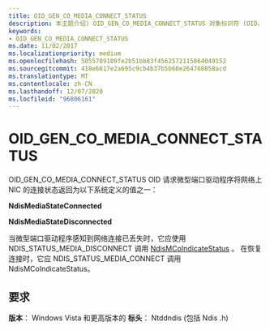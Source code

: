 ```yaml
---
title: OID_GEN_CO_MEDIA_CONNECT_STATUS
description: 本主题介绍) OID_GEN_CO_MEDIA_CONNECT_STATUS 对象标识符 (OID。
keywords:
- OID_GEN_CO_MEDIA_CONNECT_STATUS
ms.date: 11/02/2017
ms.localizationpriority: medium
ms.openlocfilehash: 5055789109fe2b51bb83f4562572115064049152
ms.sourcegitcommit: 418e6617e2a695c9cb4b37b5b60e264760858acd
ms.translationtype: MT
ms.contentlocale: zh-CN
ms.lasthandoff: 12/07/2020
ms.locfileid: "96806161"
---
```

# <a name="oid_gen_co_media_connect_status"></a>OID_GEN_CO_MEDIA_CONNECT_STATUS

OID_GEN_CO_MEDIA_CONNECT_STATUS OID 请求微型端口驱动程序将网络上 NIC 的连接状态返回为以下系统定义的值之一：

**NdisMediaStateConnected**

**NdisMediaStateDisconnected**

当微型端口驱动程序感知到网络连接已丢失时，它应使用 NDIS_STATUS_MEDIA_DISCONNECT 调用 [NdisMCoIndicateStatus](/windows-hardware/drivers/ddi/ndis/nf-ndis-ndismcoindicatestatusex) 。 在恢复连接时，它应 NDIS_STATUS_MEDIA_CONNECT 调用 NdisMCoIndicateStatus。

## <a name="requirements"></a>要求

**版本**： Windows Vista 和更高版本的 **标头**： Ntddndis (包括 Ndis .h) 
